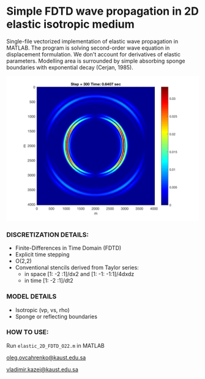 # **Simple FDTD wave propagation in 2D elastic isotropic medium**

Single-file vectorized implementation of elastic wave propagation in MATLAB. The program is solving second-order wave equation in displacement formulation. We don't account for derivatives of elastic parameters. Modelling area is surrounded by simple absorbing sponge boundaries with exponential decay (Cerjan, 1985). 

![Wavefield example](doc/snap.jpg)

### **DISCRETIZATION DETAILS**:
* Finite-Differences in Time Domain (FDTD)
* Explicit time stepping
* O(2,2)
* Conventional stencils derived from Taylor series: 
    * in space [1: -2 :1]/dx2 and [1: -1: -1:1]/4dxdz
    * in time [1: -2 :1]/dt2

### **MODEL DETAILS**
* Isotropic (vp, vs, rho)
* Sponge or reflecting boundaries

### **HOW TO USE**: 
Run `elastic_2D_FDTD_O22.m` in MATLAB

oleg.ovcahrenko@kaust.edu.sa

vladimir.kazei@kaust.edu.sa
